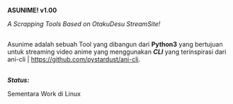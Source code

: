 **ASUNIME! v1.00**

*A Scrapping Tools Based on OtakuDesu StreamSite!*
##
Asunime adalah sebuah Tool yang dibangun dari **Python3** yang bertujuan untuk streaming video anime yang menggunakan ***CLI***
yang terinspirasi dari ani-cli | https://github.com/pystardust/ani-cli.
##

***Status:***

Sementara Work di Linux

